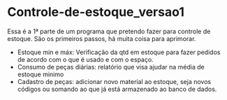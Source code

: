 # Controle-de-estoque_versao1

Essa é a  1ª parte de um programa que pretendo fazer para controle de estoque. São os primeiros passos, há muita coisa para aprimorar.
- Estoque min e máx: Verificação da qtd em estoque para fazer pedidos de acordo com o que é usado e com o espaço.
- Consumo de peças diárias: relatório que visa ajudar na média de estoque minimo
- Cadastro de peças: adicionar novo material ao estoque, seja novos códigos ou somando ao que já está armazenado ao banco de dados.
